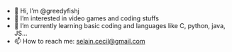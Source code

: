 - 👋 Hi, I’m @greedyfishj
- 👀 I’m interested in video games and coding stuffs
- 🌱 I’m currently learning basic coding and languages like C, python, java, JS...
- 📫 How to reach me: selain.cecil@gmail.com
